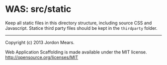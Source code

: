 WAS: src/static
===============

Keep all static files in this directory structure, including source CSS and
Javascript. Statice third party files should be kept in the `thirdparty`
folder.

--------------------------------------------------------------------------------

Copyright (c) 2013 Jordon Mears.

Web Application Scaffolding is made available under the MIT license.
<http://opensource.org/licenses/MIT>
